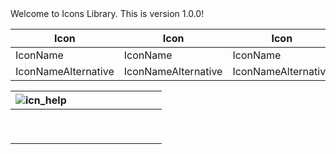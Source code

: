 <!-- ⚠️ This README has been generated from the file(s) "blueprint.md" ⚠️-->Welcome to Icons Library. This is version 1.0.0!


| Icon                | Icon                | Icon                | Icon                | Icon                | Icon                | Icon                | Icon                | Icon                | Icon                | Icon                |
|---------------------|---------------------|---------------------|---------------------|---------------------|---------------------|---------------------|---------------------|---------------------|---------------------|---------------------|
| IconName            | IconName            | IconName            | IconName            | IconName            | IconName            | IconName            | IconName            | IconName            | IconName            | IconName            |
| IconNameAlternative | IconNameAlternative | IconNameAlternative | IconNameAlternative | IconNameAlternative | IconNameAlternative | IconNameAlternative | IconNameAlternative | IconNameAlternative | IconNameAlternative | IconNameAlternative |



| ![icn_help](/Users/yayo/Kactus/icon-test/icn_export/icn_help.png) |      |      |      |      |      |      |      |      |      |
| ------------------------------------------------------------ | ---- | ---- | ---- | ---- | ---- | ---- | ---- | ---- | ---- |
|                                                              |      |      |      |      |      |      |      |      |      |
|                                                              |      |      |      |      |      |      |      |      |      |
|                                                              |      |      |      |      |      |      |      |      |      |
|                                                              |      |      |      |      |      |      |      |      |      |
|                                                              |      |      |      |      |      |      |      |      |      |
|                                                              |      |      |      |      |      |      |      |      |      |
|                                                              |      |      |      |      |      |      |      |      |      |
|                                                              |      |      |      |      |      |      |      |      |      |
|                                                              |      |      |      |      |      |      |      |      |      |
